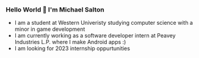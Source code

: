 ### Hello World 👋 I'm Michael Salton

- I am a student at Western Univeristy studying computer science with a minor in game development
- I am currently working as a software developer intern at Peavey Industries L.P. where I make Android apps :)
- I am looking for 2023 internship oppurtunities

<!--
**michaelsalton/michaelsalton** is a ✨ _special_ ✨ repository because its `README.md` (this file) appears on your GitHub profile.

Here are some ideas to get you started:

- 🔭 I’m currently working on ...
- 🌱 I’m currently learning ...
- 👯 I’m looking to collaborate on ...
- 🤔 I’m looking for help with ...
- 💬 Ask me about ...
- 📫 How to reach me: ...
- 😄 Pronouns: ...
- ⚡ Fun fact: ...
-->
